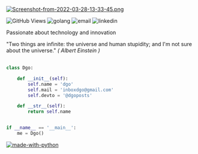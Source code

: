[![Screenshot-from-2022-03-28-13-33-45.png](https://i.postimg.cc/qR483qDc/Screenshot-from-2022-03-28-13-33-45.png=1500x500)](https://postimg.cc/v12gRYsD)

![GitHub Views](https://komarev.com/ghpvc/?username=dgorepo&color=6c25be)
![golang](https://img.shields.io/badge/Golang-Fan-6c25be.svg)
![email](https://img.shields.io/badge/Email-me-6c25be.svg?logo=gmail&logoWidth=20)
![linkedin](https://img.shields.io/badge/Linkedin-Follow%20Me-6c25be.svg?logo=linkedin&logoWidth=20)

Passionate about technology and innovation

"Two things are infinite: the universe and human stupidity; and I'm not sure about the universe."
*( Albert Einstein )*
<br><br>



```python
class Dgo:

    def __init__(self):
        self.name = 'dgo'
        self.mail = 'inboxdgo@gmail.com'
        self.devto = '@dgoposts'

    def __str__(self):
        return self.name


if __name__ == '__main__':
    me = Dgo()


```
 
[![made-with-python](https://img.shields.io/badge/Made%20with-Python-6c25be.svg)](https://www.python.org/)

